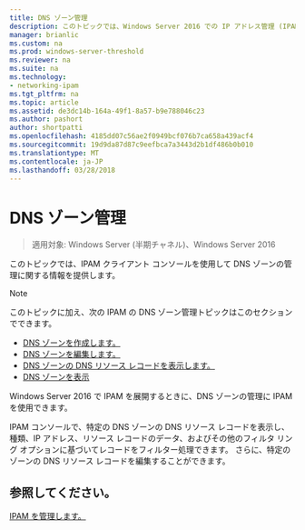 ```yaml
---
title: DNS ゾーン管理
description: このトピックでは、Windows Server 2016 での IP アドレス管理 (IPAM) の管理ガイドの一部です。
manager: brianlic
ms.custom: na
ms.prod: windows-server-threshold
ms.reviewer: na
ms.suite: na
ms.technology:
- networking-ipam
ms.tgt_pltfrm: na
ms.topic: article
ms.assetid: de3dc14b-164a-49f1-8a57-b9e788046c23
ms.author: pashort
author: shortpatti
ms.openlocfilehash: 4185dd07c56ae2f0949bcf076b7ca658a439acf4
ms.sourcegitcommit: 19d9da87d87c9eefbca7a3443d2b1df486b0b010
ms.translationtype: MT
ms.contentlocale: ja-JP
ms.lasthandoff: 03/28/2018
---
```

# <a name="dns-zone-management"></a>DNS ゾーン管理

>適用対象: Windows Server (半期チャネル)、Windows Server 2016

このトピックでは、IPAM クライアント コンソールを使用して DNS ゾーンの管理に関する情報を提供します。  
  
> [!NOTE]  
> このトピックに加え、次の IPAM の DNS ゾーン管理トピックはこのセクションでできます。  
>   
> -   [DNS ゾーンを作成します。](../../technologies/ipam/Create-a-DNS-Zone.md)  
> -   [DNS ゾーンを編集します。](../../technologies/ipam/Edit-a-DNS-Zone.md)  
> -   [DNS ゾーンの DNS リソース レコードを表示します。](../../technologies/ipam/View-DNS-Resource-Records-for-a-DNS-Zone.md)  
> -   [DNS ゾーンを表示](../../technologies/ipam/View-DNS-Zones.md)  
  
Windows Server 2016 で IPAM を展開するときに、DNS ゾーンの管理に IPAM を使用できます。  
  
IPAM コンソールで、特定の DNS ゾーンの DNS リソース レコードを表示し、種類、IP アドレス、リソース レコードのデータ、およびその他のフィルタ リング オプションに基づいてレコードをフィルター処理できます。 さらに、特定のゾーンの DNS リソース レコードを編集することができます。  
  
## <a name="see-also"></a>参照してください。  
[IPAM を管理します。](Manage-IPAM.md)  
  


